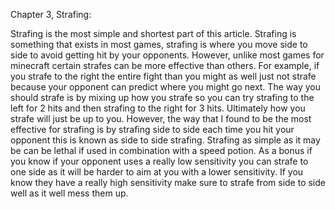 Chapter 3, Strafing: 

Strafing is the most simple and shortest part of this article. Strafing is something that exists in most games, strafing is where you move side to side to avoid getting hit by your opponents. However, unlike most games for minecraft certain strafes can be more effective than others. For example, if you strafe to the right the entire fight than you might as well just not strafe because your opponent can predict where you might go next. The way you should strafe is by mixing up how you strafe so you can try strafing to the left for 2 hits and then strafing to the right for 3 hits. Ultimately how you strafe will just be up to you. However, the way that I found to be the most effective for strafing is by strafing side to side each time you hit your opponent this is known as side to side strafing. Strafing as simple as it may be can be lethal if used in combination with a speed potion. As a bonus if you know if your opponent uses a really low sensitivity you can strafe to one side as it will be harder to aim at you with a lower sensitivity. If you know they have a really high sensitivity make sure to strafe from side to side well as it well mess them up.
